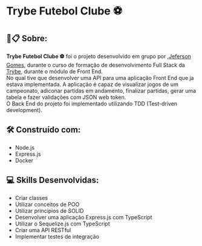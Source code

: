 # Trybe Futebol Clube :soccer:

##  🚀📋 Sobre:

**Trybe Futebol Clube :soccer:** foi o projeto desenvolvido em grupo por ,[Jeferson Gomes](https://www.linkedin.com/in/jefersongjr/),
durante o curso de formação de desenvolvimento Full Stack da [Trybe](https://www.betrybe.com/), durante o módulo de Front End. <br>
No qual tive que desenvolver uma API para uma aplicação Front End que ja estava implementada. A aplicação é capaz de visualizar jogos de um campeonato, adiconar partidas em andamento, finalizar partidas, gerar uma tabela e fazer validações com JSON web token. <br>
O Back End do projeto foi implementado utilizando TDD (Test-driven development).

## 🛠️ Construído com: 

 * Node.js
 * Express.js
 * Docker

## :computer: Skills Desenvolvidas:

 
*  Criar classes
*  Utilizar conceitos de POO
*  Utilizar princípios de SOLID
*  Desenvolver uma aplicação Express.js com TypeScript
*   Utilizar o Sequelize.js com TypeScript
 *   Criar uma API RESTful
  *  Implementar testes de integração

